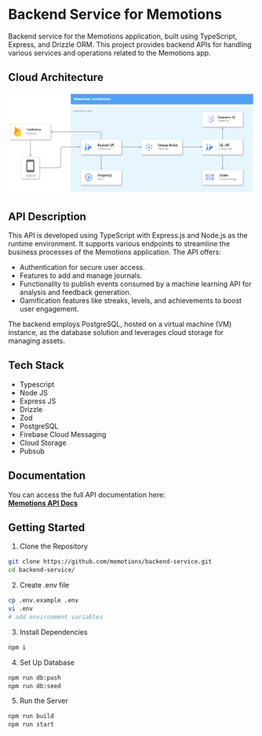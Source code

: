 # Backend Service for Memotions

Backend service for the Memotions application, built using TypeScript, Express, and Drizzle ORM. This project provides backend APIs for handling various services and operations related to the Memotions app.


## Cloud Architecture
<div align="center">
<img src="./assets/memotions-cloud-architecture.png" width="100%" height="50%" >
</div>


## API Description
This API is developed using TypeScript with Express.js and Node.js as the runtime environment. It supports various endpoints to streamline the business processes of the Memotions application. The API offers:
- Authentication for secure user access.
- Features to add and manage journals.
- Functionality to publish events consumed by a machine learning API for analysis and feedback generation.
- Gamification features like streaks, levels, and achievements to boost user engagement.

The backend employs PostgreSQL, hosted on a virtual machine (VM) instance, as the database solution and leverages cloud storage for managing assets.

## Tech Stack
- Typescript
- Node JS
- Express JS
- Drizzle
- Zod
- PostgreSQL
- Firebase Cloud Messaging
- Cloud Storage
- Pubsub


## Documentation
You can access the full API documentation here:\
[**Memotions API Docs**](https://app.swaggerhub.com/apis/BAYURKP194/memotions-api/1.0.0)

## Getting Started

1. Clone the Repository
```sh
git clone https://github.com/memotions/backend-service.git
cd backend-service/
```

2. Create .env file
```sh
cp .env.example .env
vi .env
# add environment variables
```

3. Install Dependencies
```sh
npm i
```

4. Set Up Database
```sh
npm run db:push
npm run db:seed
```

5. Run the Server
```sh
npm run build
npm run start
```

